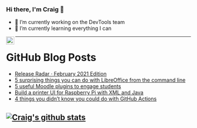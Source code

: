 ### Hi there, I'm Craig 👋

<!--
**CraigTeelFugro/CraigTeelFugro** is a ✨ _special_ ✨ repository because its `README.md` (this file) appears on your GitHub profile.

Here are some ideas to get you started:
-->

- 🔭 I’m currently working on the DevTools team
- 🌱 I’m currently learning everything I can

[<img align="left" alt="Craig Teel | LinkedIn" width="22px" src="https://cdn.jsdelivr.net/npm/simple-icons@v3/icons/linkedin.svg" />][linkedin]

---

# GitHub Blog Posts

<!-- BLOG-POST-LIST:START -->
- [Release Radar · February 2021 Edition](https://github.blog/2021-03-05-release-radar-feb-2021/)
- [5 surprising things you can do with LibreOffice from the command line](https://opensource.com/article/21/3/libreoffice-command-line)
- [5 useful Moodle plugins to engage students](https://opensource.com/article/21/3/moodle-plugins)
- [Build a printer UI for Raspberry Pi with XML and Java](https://opensource.com/article/21/3/raspberry-pi-totalcross)
- [4 things you didn’t know you could do with GitHub Actions](https://github.blog/2021-03-04-4-things-you-didnt-know-you-could-do-with-github-actions/)
<!-- BLOG-POST-LIST:END -->

## [![Craig's github stats](https://github-readme-stats.vercel.app/api?username=craigteelfugro)](https://github.com/anuraghazra/github-readme-stats)


[linkedin]: https://linkedin.com/in/craig-teel-b8786771
